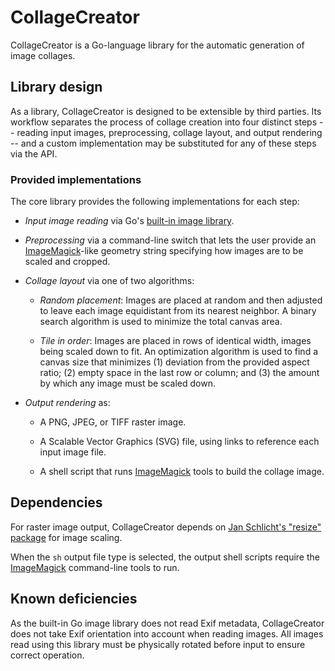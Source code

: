 # CollageCreator

CollageCreator is a Go-language library for the automatic generation
of image collages.

## Library design

As a library, CollageCreator is designed to be extensible by third
parties. Its workflow separates the process of collage creation into
four distinct steps -- reading input images, preprocessing, collage
layout, and output rendering -- and a custom implementation may be
substituted for any of these steps via the API.

### Provided implementations

The core library provides the following implementations for each step:

* _Input image reading_ via Go's
   [built-in image library](https://golang.org/pkg/image/).

* _Preprocessing_ via a command-line switch that lets the user provide
   an [ImageMagick](http://www.imagemagick.org)-like geometry string
   specifying how images are to be scaled and cropped.

* _Collage layout_ via one of two algorithms:

  * _Random placement_: Images are placed at random and then adjusted to
    leave each image equidistant from its nearest neighbor. A binary
    search algorithm is used to minimize the total canvas area.

  * _Tile in order_: Images are placed in rows of identical width,
    images being scaled down to fit. An optimization algorithm is used to
    find a canvas size that minimizes (1) deviation from the provided
    aspect ratio; (2) empty space in the last row or column; and (3) the
    amount by which any image must be scaled down.

* _Output rendering_ as:

  * A PNG, JPEG, or TIFF raster image.

  * A Scalable Vector Graphics (SVG) file, using links to reference
    each input image file.

  * A shell script that runs [ImageMagick](http://www.imagemagick.org)
    tools to build the collage image.

## Dependencies

For raster image output, CollageCreator depends on
[Jan Schlicht's "resize" package](https://github.com/nfnt/resize)
for image scaling.

When the `sh` output file type is selected, the output shell scripts
require the [ImageMagick](http://www.imagemagick.org) command-line
tools to run.

## Known deficiencies

As the built-in Go image library does not read Exif metadata,
CollageCreator does not take Exif orientation into account when
reading images. All images read using this library must be physically
rotated before input to ensure correct operation.
